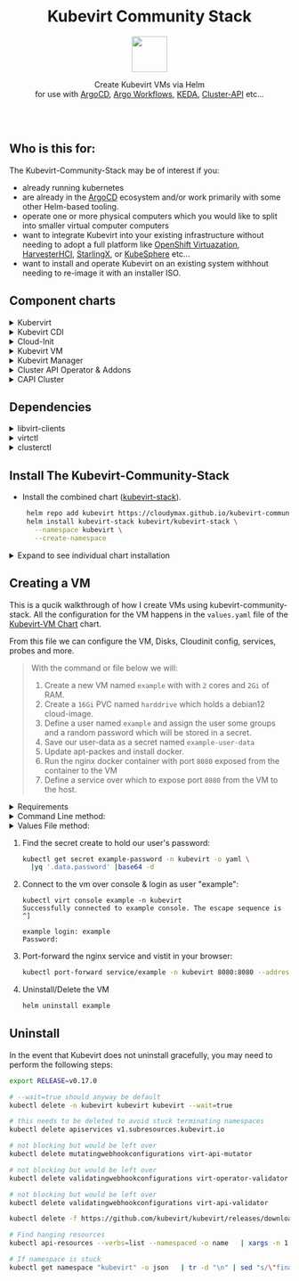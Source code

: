 <h1 align=center>
Kubevirt Community Stack
</h1>
<p align="center">
  <img width="64" src="https://avatars.githubusercontent.com/u/18700703?s=200&v=4">
</p>
<p align=center>
  Create Kubevirt VMs via Helm <br>
  for use with <a href="https://argoproj.github.io/cd/">ArgoCD</a>, <a href="https://argoproj.github.io/workflows/">Argo Workflows</a>, <a href="https://keda.sh/">KEDA</a>, <a href="https://cluster-api.sigs.k8s.io/">Cluster-API</a> etc...
  <br>
  <br>
</p>
<br>

## Who is this for:

The Kubevirt-Community-Stack may be of interest if you:
- already running kubernetes
- are already in the <a href="https://argoproj.github.io/cd/">ArgoCD</a> ecosystem and/or work primarily with some other Helm-based tooling.
- operate one or more physical computers which you would like to split into smaller virtual computer computers
- want to integrate Kubevirt into your existing infrastructure without needing to adopt a full platform like <a href="https://www.redhat.com/en/technologies/cloud-computing/openshift/virtualization">OpenShift Virtuazation</a>, <a href="https://harvesterhci.io/">HarvesterHCI</a>, <a href="https://www.starlingx.io/">StarlingX</a>, or <a href="">KubeSphere</a> etc...
- want to install and operate Kubevirt on an existing system withhout needing to re-image it with an installer ISO.


## Component charts

<details>
  <summary>Kubervirt</summary>
  <br>
  <a href="https://github.com/kubevirt/kubevirt">Kubevirt</a> is a Kubernetes Virtualization API and runtime which controls QEMU/KVM virtual machine instances and provides the CRDs that define them. It's distrubuted as a Kubernetes Operator which is install via the <a href="https://github.com/kubevirt/kubevort">kubevirt</a> chart.
  <br>
  <br>
</details>

<details>
  <summary>Kubevirt CDI</summary>
  <br>
  The <a href="https://github.com/kubevirt/containerized-data-importer">Containerized Data Importer</a> can pull virtual machine images, ISO files, and other types of bootable media from sources like S3, HTTP, or OCI images. This data is then written to PVCs which are mounted as disks. For examples of various ways to use the CDI, see the notes in <a href="https://github.com/small-hack/argocd-apps/blob/main/kubevirt/examples/disks/Disks.md">Argocd-Apps</a>
  <br>
  <br>
</details>

<details>
  <summary>Cloud-Init</summary>
  <br>
  The <a href="https://github.com/cloudymax/kubevirt-community-stack/tree/main/charts/cloud-init">Cloud-init helm chart</a> allows the user to define the specification of a linux-based vm's operating system as code. In addition to basec cloud-init functions, his chart provides some extra functionality via an initjob that makes cloud-init more GitOps friendly.
  <br>
  <br>
Additional Features:

  - Regex values using existing secrets or environmental variables via envsubst
  - Create random user passwords or use an existing secret
  - Download files from a URL
  - Base64 encode + gzip your `write_files` content
  - Populate Wireguard configuration values from an existsing secret
  - Track the total size of user-data and check file for valid syntax
  <br>
  <br>
</details>

<details>
  <summary>Kubevirt VM</summary>
  <br>
  The <a href="https://github.com/cloudymax/kubevirt-community-stack/tree/main/charts/kubevirt-vm">Kubevirt-VM Chart</a> allows a user to easily template a Kubevirt VirtualMachine or VirtualMachinePool and its associated resources sudch as Disks, DataVolumes, Horizontal Pod Autoscaler, Network Policies, Service, Ingres, Probes, and Cloud-init data (via bundled cloud-init subchart).
  <br>
  <br>
</details>

<details>
  <summary>Kubevirt Manager</summary>
  <br>
      This is a community-developed web-ui which allows users to create, manage, and interact with virtual machines running in Kubevirt. See their official docs at <a href="https://kubevirt-manager.io/">kubevirt-manager.io</a>
  <br>
  <br>

  <p align="center">
  <a href="https://github.com/cloudymax/kubevirt-community-stack/assets/84841307/eeb87969-4dd6-49ce-b25e-37404e05fa72">
      <img src="https://github.com/cloudymax/kubevirt-community-stack/assets/84841307/eeb87969-4dd6-49ce-b25e-37404e05fa72" alt="Screenshot showing the default page of Kubevirt-manager. The screen is devided into 2 sections. On the left, there is a vertical navigation tab with a grey background. The options in this bar are Dashboard, Virtual Machines, VM Pools, Auto Scaling, Nodes, Data Volumes, Instance Types, and Load Balancers.  On the right, there is a grid of blue rectangular icons each representing one of the option in the navigation tab, but with an icon and text representing metrics about that option." width=500>
  </a>
  </p>
  <br>
  <br>
</details>

<details>
  <summary>Cluster API Operator & Addons</summary>
  <br>
   <a href="https://cluster-api.sigs.k8s.io/">Cluster API</a> provides a standardised kubernetes-native interface for creating k8s clusters using a wide variety of providers. The combined chart can install the <a href="https://cluster-api-operator.sigs.k8s.io/">Cluster API Operator</a> as well as bootstrap the <a href="https://github.com/kubernetes-sigs/cluster-api-provider-kubevirt">Cluster API Kubevirt Provider</a> which allows creating k8s clusters from the CLI or as YAML using Kubevirt VMs. Cluster-api-provider-kubevirt also includes <a href="https://github.com/kubevirt/cloud-provider-kubevirt">cloud-provider-kubevirt</a> which enables the exposeure of LoadBalancer type services within tenant clusters to the host cluster. This negates the need for a dedicated loadbalancer such as <a href="https://metallb.io/">MetalLB</a> inside the tenant cluster.
  <br>
  <br>
See <a href="https://github.com/cloudymax/kubevirt-community-stack/blob/main/CAPI.md">CAPI.md</a> for a basic walkthrough of creating a CAPI-based tenant cluster.
  <br>
  <br>
</details>

<details>
  <summary>CAPI Cluster</summary>
  <br>
  The CAPI Cluster helm chart provides a way to create workload clusters using the Kubevirt infrastructure, Kubeadm Bootstrap + ControlPlane, and Helm providers.
  <br>
  <br>
</details>


## Dependencies

<details>
  <summary>libvirt-clients</summary><br>
This utility will audit a host machine and report what virtualisation capabilities are available

  - Installation
      ```bash
      sudo apt-get install -y libvirt-clients
      ```

  - Usage
      ```console
      $ virt-host-validate qemu
      QEMU: Checking for hardware virtualization          : PASS
      QEMU: Checking if device /dev/kvm exists            : PASS
      QEMU: Checking if device /dev/kvm is accessible     : PASS
      QEMU: Checking if device /dev/vhost-net exists      : PASS
      QEMU: Checking if device /dev/net/tun exists        : PASS
      ```
</details>

<details>
  <summary>virtctl</summary><br>
  virtctl is the command-line utility for managing Kubevirt resources. It can be installed as a standalone CLI or as a Kubectl plugin via krew.

  - Standalone
      ```bash
      export VERSION=v0.41.0
      wget https://github.com/kubevirt/kubevirt/releases/download/${VERSION}/virtctl-${VERSION}-linux-amd64
      ```

  - Plugin
      ```bash
      kubectl krew install virt
      ```
</details>

<details>
  <summary>clusterctl</summary><br>
  The clusterctl CLI tool handles the lifecycle of a Cluster API management cluster.

  ```bash
  curl -L https://github.com/kubernetes-sigs/cluster-api/releases/download/v1.7.2/clusterctl-linux-amd64 -o clusterctl
  sudo install -o root -g root -m 0755 clusterctl /usr/local/bin/clusterctl
  ```
</details>


##  Install The Kubevirt-Community-Stack

- Install the combined chart (<a href="https://github.com/cloudymax/kubevirt-charts/blob/main/charts/kubevirt-stack">kubevirt-stack</a>).
   ```bash
    helm repo add kubevirt https://cloudymax.github.io/kubevirt-community-stack
    helm install kubevirt-stack kubevirt/kubevirt-stack \
      --namespace kubevirt \
      --create-namespace
    ```

<details>
  <summary>Expand to see individual chart installation</summary>
<br>

- <a href="https://github.com/cloudymax/kubevirt-community-stack/blob/main/charts/kubevirt">kubevirt</a>: Installs the Kubevirt Operator.

    ```bash
    helm repo add kubevirt https://cloudymax.github.io/kubevirt-community-stack
    helm install kubevirt kubevirt/kubevirt \
      --namespace kubevirt \
      --create-namespace
    ```

- <a href="https://github.com/cloudymax/kubevirt-community-stack/blob/main/charts/cluster-api-operator">Cluster API Operator</a>: Installs the Cluster API Operator.

    ```bash
    Work in progress.
    ```

- <a href="https://github.com/cloudymax/kubevirt-community-stack/blob/main/charts/kubevirt-cdi">kubevirt-cdi</a>: Install the Containerized Data Importer.

    ```bash
    helm repo add kubevirt https://cloudymax.github.io/kubevirt-community-stack
    helm install kubevirt-cdi kubevirt/kubevirt-cdi \
      --namespace cdi \
      --create-namespace
    ```

- <a href="https://github.com/cloudymax/kubevirt-community-stack/blob/main/charts/kubevirt-manager">kubevirt-manager</a>: Deploy the Kubevirt-Manager UI

    ```bash
    # Customize your own values.yaml before deploying
    helm repo add kubevirt https://cloudymax.github.io/kubevirt-charts
    helm install kubevirt-manager kubevirt/kubevirt-manager \
      --fnamespace kubevirt-manager \
      --create-namespace
    ```
</details>

## Creating a VM

This is a qucik walkthrough of how I create VMs using kubevirt-community-stack. All the configuration for the VM happens in the `values.yaml` file of the <a href="https://github.com/cloudymax/kubevirt-community-stack/tree/main/charts/kubevirt-vm">Kubevirt-VM Chart</a>  chart.

From this file we can configure the VM, Disks, Cloudinit config, services, probes and more.

> With the command or file below we will:
>   1. Create a new VM named `example` with with `2` cores and `2Gi` of RAM.
>   2. Create a `16Gi` PVC named `harddrive` which holds a debian12 cloud-image.
>   3. Define a user named `example` and assign the user some groups and a random password which will be stored in a secret.
>   4. Save our user-data as a secret named `example-user-data`
>   5. Update apt-packes and install docker.
>   6. Run the nginx docker container with port `8080` exposed from the container to the VM
>   7. Define a service over which to expose port `8080` from the VM to the host.

<details>
<summary>Requirements</summary>
<br>

- you are running on bare-metal, not inside a VM
	
- you set `cpuManagerPolicy: static` in your kubelet config
 
- you have `yq` and either `virtctl` or `krew virt` installed

- your host system passes all `virt-host-validate qemu` checks for KVM
	
  ```console
  QEMU: Checking for hardware virtualization                                 : PASS
  QEMU: Checking if device /dev/kvm exists                                   : PASS
  QEMU: Checking if device /dev/kvm is accessible                            : PASS
  ```
</details>

<details>
<summary>Command Line method:</summary>

```bash
helm repo add kubevirt https://cloudymax.github.io/kubevirt-community-stack
helm install example kubevirt/kubevirt-vm \
    --namespace kubevirt \
    --set virtualMachine.name="example" \
	--set virtualMachine.namespace="kubevirt" \
	--set virtualMachine.machine.vCores=2 \
	--set virtualMachine.machine.memory.base="2Gi" \
	--set disks[0].name="harddrive" \
	--set disks[0].type="disk" \
	--set disks[0].bus="virtio" \
	--set disks[0].bootorder=2 \
	--set disks[0].readonly="false" \
	--set disks[0].pvsize="16Gi" \
	--set disks[0].pvstorageClassName="fast-raid" \
	--set disks[0].pvaccessMode="ReadWriteOnce" \
	--set disks[0].source="url" \
	--set disks[0].url="https://buildstars.online/debian-12-generic-amd64-daily.qcow2" \
	--set cloudinit.hostname="example" \
	--set cloudinit.namespace="kubevirt" \
	--set cloudinit.users[0].name="example" \
	--set cloudinit.users[0].groups="users\, admin\, docker\, sudo\, kvm" \
	--set cloudinit.users[0].sudo="ALL=(ALL) NOPASSWD:ALL" \
	--set cloudinit.users[0].shell="/bin/bash" \
	--set cloudinit.users[0].lock_passwd="false" \
	--set cloudinit.users[0].password.random="true" \
	--set cloudinit.secret_name="example-user-data" \
	--set cloudinit.package_update="true" \
	--set cloudinit.packages[0]="docker.io" \
	--set cloudinit.runcmd[0]="docker run -d -p 8080:80 nginx" \
	--set service[0].name="example" \
	--set service[0].type="NodePort" \
	--set service[0].externalTrafficPolicy="Cluster" \
	--set service[0].ports[0].name="nginx" \
	--set service[0].ports[0].port="8080" \
	--set service[0].ports[0].targePort="8080" \
	--set service[0].ports[0].protocol="TCP" \
	--create-namespace
```

</details>


<details>
<summary>Values File method:</summary>

```bash
helm repo add kubevirt https://cloudymax.github.io/kubevirt-community-stack

cat <<EOF > example.yaml
---
virtualMachine:
  name: example
  namespace: kubevirt
  machine:
    vCores: "2"
    memory:
      base: "2Gi"
disks:
  - name: harddrive
    type:disk
    bus: virtio
    bootorder: 2
    readonly: false
    pvsize: 16Gi
    pvstorageClassName: fast-raid
    pvaccessMode: ReadWriteOnce
    source: url
    url: "https://buildstars.online/debian-12-generic-amd64-daily.qcow2"
cloudinit:
  hostname: example
  namespace: kubevirt
  users:
  - name: example
    groups: "users, admin, docker, sudo, kvm"
    sudo: "ALL=(ALL) NOPASSWD:ALL"
    shell:"/bin/bash"
    lock_passwd:"false"
    password:
      random: "true"
  secret_name: "example-user-data"
package_update: "true"
packages:
  - docker.io
runcmd:
  - "docker run -d -p 8080:80 nginx"
service:
  name: example
  type: ClusterIP
  externalTrafficPolicy: Cluster
  ports:
  - name: "nginx"
    port: "8080"
    targePort: "8080"
    protocol: "TCP"
EOF
```

- Install VM as a helm-chart (or template it out as manifests):

    ```bash
    helm install example kubevirt/kubevirt-vm \
      --namespace kubevirt \
      --create-namespace \
      -f example.yaml
    ```
</details>

1. Find the secret create to hold our user's password:

    ```bash
    kubectl get secret example-password -n kubevirt -o yaml \
  	  |yq '.data.password' |base64 -d
    ```

2. Connect to the vm over console & login as user "example":

    ```console
    kubectl virt console example -n kubevirt
    Successfully connected to example console. The escape sequence is ^]

    example login: example
    Password:
    ```

3. Port-forward the nginx service and vistit in your browser:

    ```bash
    kubectl port-forward service/example -n kubevirt 8080:8080 --address 0.0.0.0
    ```

4. Uninstall/Delete the VM

    ```bash
    helm uninstall example
    ```


## Uninstall

In the event that Kubevirt does not uninstall gracefully, you may need to perform the following steps:

```bash
export RELEASE=v0.17.0

# --wait=true should anyway be default
kubectl delete -n kubevirt kubevirt kubevirt --wait=true

# this needs to be deleted to avoid stuck terminating namespaces
kubectl delete apiservices v1.subresources.kubevirt.io

# not blocking but would be left over
kubectl delete mutatingwebhookconfigurations virt-api-mutator

# not blocking but would be left over
kubectl delete validatingwebhookconfigurations virt-operator-validator

# not blocking but would be left over
kubectl delete validatingwebhookconfigurations virt-api-validator

kubectl delete -f https://github.com/kubevirt/kubevirt/releases/download/${RELEASE}/kubevirt-operator.yaml --wait=false

# Find hanging resources
kubectl api-resources --verbs=list --namespaced -o name   | xargs -n 1 kubectl get --show-kind --ignore-not-found -n kubevirt

# If namespace is stuck
kubectl get namespace "kubevirt" -o json   | tr -d "\n" | sed "s/\"finalizers\": \[[^]]\+\]/\"finalizers\": []/"   | kubectl replace --raw /api/v1/namespaces/kubevirt/finalize -f -
```
